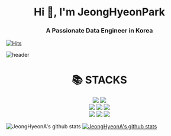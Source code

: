 <h1 align="center">Hi 👋, I'm JeongHyeonPark</h1>
<h3 align="center">A Passionate Data Engineer in Korea</h3>




<!--
**JeongHyeonA/JeongHyeonA** is a ✨ _special_ ✨ repository because its `README.md` (this file) appears on your GitHub profile.

Here are some ideas to get you started:

- 🔭 I’m currently working on ...
- 🌱 I’m currently learning ...
- 👯 I’m looking to collaborate on ...
- 🤔 I’m looking for help with ...
- 💬 Ask me about ...
- 📫 How to reach me: ...
- 😄 Pronouns: ...
- ⚡ Fun fact: ...
-->

[![Hits](https://hits.seeyoufarm.com/api/count/incr/badge.svg?url=https%3A%2F%2Fgithub.com%2FJeongHyeonA&count_bg=%2379C83D&title_bg=%23555555&icon=&icon_color=%23E7E7E7&title=hits&edge_flat=false)](https://hits.seeyoufarm.com)




![header](https://capsule-render.vercel.app/api?type=waving&color=timeAuto&fontAlign=50&fontAlignY=30&text=JungHyeonPark&desc=developer&descAlign=70&descAlignY=55&height=200&fontSize=60&fontColor=ffffff)


<div align=center><h1>📚 STACKS</h1></div>

<div align=center> 
  <img src="https://img.shields.io/badge/java-007396?style=for-the-badge&logo=java&logoColor=white"> 
  <img src="https://img.shields.io/badge/python-3776AB?style=for-the-badge&logo=python&logoColor=white"> 
  <br>
  
  <img src="https://img.shields.io/badge/oracle-F80000?style=for-the-badge&logo=oracle&logoColor=white"> 
  <img src="https://img.shields.io/badge/mysql-4479A1?style=for-the-badge&logo=mysql&logoColor=white"> 
  <img src="https://img.shields.io/badge/firebase-FFCA28?style=for-the-badge&logo=firebase&logoColor=white">
  <br>

  <img src="https://img.shields.io/badge/linux-FCC624?style=for-the-badge&logo=linux&logoColor=black"> 
  <img src="https://img.shields.io/badge/github-181717?style=for-the-badge&logo=github&logoColor=white">
  <img src="https://img.shields.io/badge/git-F05032?style=for-the-badge&logo=git&logoColor=white">
  <br>
</div>




![JeongHyeonA's github stats](https://github-readme-stats.vercel.app/api?username=JeongHyeonA&show_icons=true)
[![JeongHyeonA's github stats](https://github-readme-stats.vercel.app/api/top-langs/?username=JeongHyeonA&show_icons=true&hide_border=true&title_color=004386&icon_color=004386&layout=compact)](https://github.com/JeongHyeonA)




